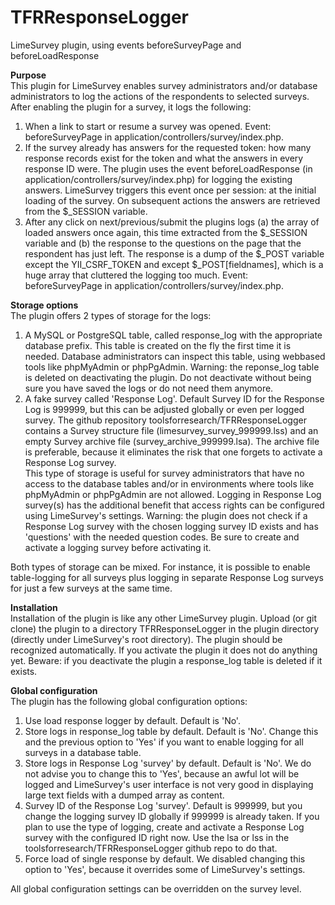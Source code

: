 # TFRResponseLogger
LimeSurvey plugin, using events beforeSurveyPage and beforeLoadResponse

**Purpose**<br />
This plugin for LimeSurvey enables survey administrators and/or database administrators to log the actions of the respondents to selected surveys. After enabling the plugin for a survey, it logs the following:
1. When a link to start or resume a survey was opened. Event: beforeSurveyPage in application/controllers/survey/index.php.
2. If the survey already has answers for the requested token: how many response records exist for the token and what the answers in every response ID were. The plugin uses the event beforeLoadResponse (in application/controllers/survey/index.php) for logging the existing answers. LimeSurvey triggers this event once per session: at the initial loading of the survey. On subsequent actions the answers are retrieved from the \$\_SESSION variable.
3. After any click on next/previous/submit the plugins logs (a) the array of loaded answers once again, this time extracted from the \$\_SESSION variable and (b) the response to the questions on the page that the respondent has just left. The response is a dump of the \$\_POST variable except the YII_CSRF_TOKEN and except \$\_POST[fieldnames], which is a huge array that cluttered the logging too much. Event: beforeSurveyPage in application/controllers/survey/index.php.

**Storage options**<br />
The plugin offers 2 types of storage for the logs:
1. A MySQL or PostgreSQL table, called response_log with the appropriate database prefix. This table is created on the fly the first time it is needed. Database administrators can inspect this table, using webbased tools like phpMyAdmin or phpPgAdmin. Warning: the reponse_log table is deleted on deactivating the plugin. Do not deactivate without being sure you have saved the logs or do not need them anymore.
2. A fake survey called 'Response Log'. Default Survey ID for the Response Log is 999999, but this can be adjusted globally or even per logged survey. The github repository toolsforresearch/TFRResponseLogger contains a Survey structure file (limesurvey_survey_999999.lss) and an empty Survey archive file (survey_archive_999999.lsa). The archive file is preferable, because it eliminates the risk that one forgets to activate a Response Log survey.<br />
This type of storage is useful for survey administrators that have no access to the database tables and/or in environments where tools like phpMyAdmin or phpPgAdmin are not allowed. Logging in Response Log survey(s) has the additional benefit that access rights can be configured using LimeSurvey's settings. Warning: the plugin does not check if a Response Log survey with the chosen logging survey ID exists and has 'questions' with the needed question codes. Be sure to create and activate a logging survey before activating it.

Both types of storage can be mixed. For instance, it is possible to enable table-logging for all surveys plus logging in separate Response Log surveys for just a few surveys at the same time.

**Installation**<br />
Installation of the plugin is like any other LimeSurvey plugin. Upload (or git clone) the plugin to a directory TFRResponseLogger in the plugin directory (directly under LimeSurvey's root directory). The plugin should be recognized automatically. If you activate the plugin it does not do anything yet. Beware: if you deactivate the plugin a response_log table is deleted if it exists.

**Global configuration**<br />
The plugin has the following global configuration options:
1. Use load response logger by default. Default is 'No'.
2. Store logs in response_log table by default. Default is 'No'. Change this and the previous option to 'Yes' if you want to enable logging for all surveys in a database table.
3. Store logs in Response Log 'survey' by default. Default is 'No'. We do not advise you to change this to 'Yes', because an awful lot will be logged and LimeSurvey's user interface is not very good in displaying large text fields with a dumped array as content.
4. Survey ID of the Response Log 'survey'. Default is 999999, but you change the logging survey ID globally if 999999 is already taken. If you plan to use the type of logging, create and activate a Response Log survey with the configured ID right now. Use the lsa or lss in the toolsforresearch/TFRResponseLogger github repo to do that.
5. Force load of single response by default. We disabled changing this option to 'Yes', because it overrides some of LimeSurvey's settings.

All global configuration settings can be overridden on the survey level.
